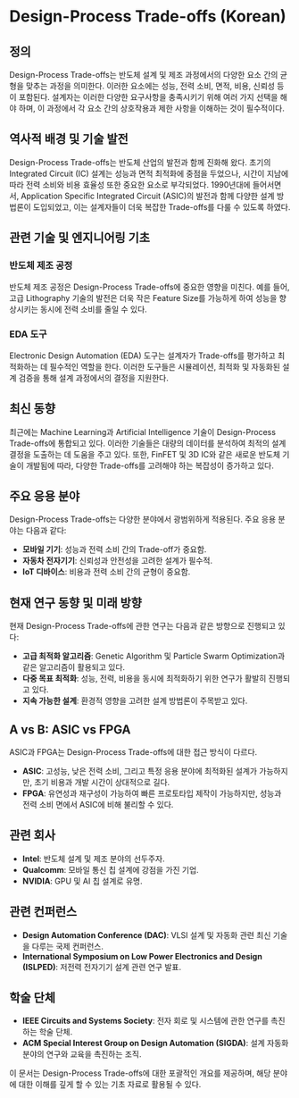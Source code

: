 # Design-Process Trade-offs (Korean)

## 정의
Design-Process Trade-offs는 반도체 설계 및 제조 과정에서의 다양한 요소 간의 균형을 맞추는 과정을 의미한다. 이러한 요소에는 성능, 전력 소비, 면적, 비용, 신뢰성 등이 포함된다. 설계자는 이러한 다양한 요구사항을 충족시키기 위해 여러 가지 선택을 해야 하며, 이 과정에서 각 요소 간의 상호작용과 제한 사항을 이해하는 것이 필수적이다.

## 역사적 배경 및 기술 발전
Design-Process Trade-offs는 반도체 산업의 발전과 함께 진화해 왔다. 초기의 Integrated Circuit (IC) 설계는 성능과 면적 최적화에 중점을 두었으나, 시간이 지남에 따라 전력 소비와 비용 효율성 또한 중요한 요소로 부각되었다. 1990년대에 들어서면서, Application Specific Integrated Circuit (ASIC)의 발전과 함께 다양한 설계 방법론이 도입되었고, 이는 설계자들이 더욱 복잡한 Trade-offs를 다룰 수 있도록 하였다.

## 관련 기술 및 엔지니어링 기초

### 반도체 제조 공정
반도체 제조 공정은 Design-Process Trade-offs에 중요한 영향을 미친다. 예를 들어, 고급 Lithography 기술의 발전은 더욱 작은 Feature Size를 가능하게 하여 성능을 향상시키는 동시에 전력 소비를 줄일 수 있다. 

### EDA 도구
Electronic Design Automation (EDA) 도구는 설계자가 Trade-offs를 평가하고 최적화하는 데 필수적인 역할을 한다. 이러한 도구들은 시뮬레이션, 최적화 및 자동화된 설계 검증을 통해 설계 과정에서의 결정을 지원한다.

## 최신 동향
최근에는 Machine Learning과 Artificial Intelligence 기술이 Design-Process Trade-offs에 통합되고 있다. 이러한 기술들은 대량의 데이터를 분석하여 최적의 설계 결정을 도출하는 데 도움을 주고 있다. 또한, FinFET 및 3D IC와 같은 새로운 반도체 기술이 개발됨에 따라, 다양한 Trade-offs를 고려해야 하는 복잡성이 증가하고 있다.

## 주요 응용 분야
Design-Process Trade-offs는 다양한 분야에서 광범위하게 적용된다. 주요 응용 분야는 다음과 같다:

- **모바일 기기**: 성능과 전력 소비 간의 Trade-off가 중요함.
- **자동차 전자기기**: 신뢰성과 안전성을 고려한 설계가 필수적.
- **IoT 디바이스**: 비용과 전력 소비 간의 균형이 중요함.

## 현재 연구 동향 및 미래 방향
현재 Design-Process Trade-offs에 관한 연구는 다음과 같은 방향으로 진행되고 있다:

- **고급 최적화 알고리즘**: Genetic Algorithm 및 Particle Swarm Optimization과 같은 알고리즘이 활용되고 있다.
- **다중 목표 최적화**: 성능, 전력, 비용을 동시에 최적화하기 위한 연구가 활발히 진행되고 있다.
- **지속 가능한 설계**: 환경적 영향을 고려한 설계 방법론이 주목받고 있다.

## A vs B: ASIC vs FPGA
ASIC과 FPGA는 Design-Process Trade-offs에 대한 접근 방식이 다르다. 

- **ASIC**: 고성능, 낮은 전력 소비, 그리고 특정 응용 분야에 최적화된 설계가 가능하지만, 초기 비용과 개발 시간이 상대적으로 길다.
- **FPGA**: 유연성과 재구성이 가능하여 빠른 프로토타입 제작이 가능하지만, 성능과 전력 소비 면에서 ASIC에 비해 불리할 수 있다.

## 관련 회사
- **Intel**: 반도체 설계 및 제조 분야의 선두주자.
- **Qualcomm**: 모바일 통신 칩 설계에 강점을 가진 기업.
- **NVIDIA**: GPU 및 AI 칩 설계로 유명.

## 관련 컨퍼런스
- **Design Automation Conference (DAC)**: VLSI 설계 및 자동화 관련 최신 기술을 다루는 국제 컨퍼런스.
- **International Symposium on Low Power Electronics and Design (ISLPED)**: 저전력 전자기기 설계 관련 연구 발표.

## 학술 단체
- **IEEE Circuits and Systems Society**: 전자 회로 및 시스템에 관한 연구를 촉진하는 학술 단체.
- **ACM Special Interest Group on Design Automation (SIGDA)**: 설계 자동화 분야의 연구와 교육을 촉진하는 조직.

이 문서는 Design-Process Trade-offs에 대한 포괄적인 개요를 제공하며, 해당 분야에 대한 이해를 깊게 할 수 있는 기초 자료로 활용될 수 있다.